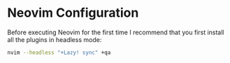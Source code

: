 # Neovim Configuration

Before executing Neovim for the first time I recommend that you first install
all the plugins in headless mode:

```sh
nvim --headless "+Lazy! sync" +qa
```
